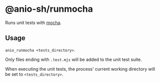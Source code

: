 # @anio-sh/runmocha

Runs unit tests with [mocha](https://github.com/mochajs/mocha).

## Usage

`anio_runmocha <tests_directory>`.

Only files ending with `.test.mjs` will be added to the unit test suite.

When executing the unit tests, the process' current working directory will be set to `<tests_directory>`.
